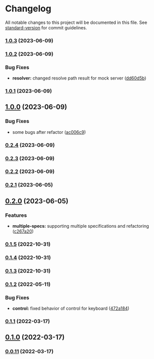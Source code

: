 # Changelog

All notable changes to this project will be documented in this file. See [standard-version](https://github.com/conventional-changelog/standard-version) for commit guidelines.

### [1.0.3](https://github.com/appKODE/pathfinder-rn/compare/v1.0.2...v1.0.3) (2023-06-09)

### [1.0.2](https://github.com/appKODE/pathfinder-rn/compare/v1.0.1...v1.0.2) (2023-06-09)


### Bug Fixes

* **resolver:** changed resolve path result for mock server ([dd60d5b](https://github.com/appKODE/pathfinder-rn/commit/dd60d5b5b8651759a4d30ec64ba5c874ce328a7a))

### [1.0.1](https://github.com/appKODE/pathfinder-rn/compare/v1.0.0...v1.0.1) (2023-06-09)

## [1.0.0](https://github.com/appKODE/pathfinder-rn/compare/v0.2.4...v1.0.0) (2023-06-09)


### Bug Fixes

* some bugs after refactor ([ac006c9](https://github.com/appKODE/pathfinder-rn/commit/ac006c996172aa1b0a8eb8e257c709e0f4637460))

### [0.2.4](https://github.com/appKODE/react-native-pathfinder/compare/v0.2.3...v0.2.4) (2023-06-09)

### [0.2.3](https://github.com/appKODE/react-native-pathfinder/compare/v0.2.2...v0.2.3) (2023-06-09)

### [0.2.2](https://github.com/appKODE/react-native-pathfinder/compare/v0.2.1...v0.2.2) (2023-06-09)

### [0.2.1](https://github.com/appKODE/react-native-pathfinder/compare/v0.2.0...v0.2.1) (2023-06-05)

## [0.2.0](https://github.com/appKODE/react-native-pathfinder/compare/v0.1.5...v0.2.0) (2023-06-05)


### Features

* **multiple-specs:** supporting multiple specifications and refactoring ([c267a20](https://github.com/appKODE/react-native-pathfinder/commit/c267a20185115607e3f2270726c0184fc7d52d48))

### [0.1.5](https://github.com/appKODE/react-native-pathfinder/compare/v0.1.4...v0.1.5) (2022-10-31)

### [0.1.4](https://github.com/appKODE/react-native-pathfinder/compare/v0.1.3...v0.1.4) (2022-10-31)

### [0.1.3](https://github.com/appKODE/react-native-pathfinder/compare/v0.1.2...v0.1.3) (2022-10-31)

### [0.1.2](https://github.com/appKODE/react-native-pathfinder/compare/v0.1.1...v0.1.2) (2022-05-11)


### Bug Fixes

* **control:** fixed behavior of control for keyboard ([472a184](https://github.com/appKODE/react-native-pathfinder/commit/472a184072c07e1bdb7cf95b52b166c2d7eeddd1))

### [0.1.1](https://github.com/appKODE/react-native-pathfinder/compare/v0.1.0...v0.1.1) (2022-03-17)

## [0.1.0](https://github.com/appKODE/react-native-pathfinder/compare/v0.0.11...v0.1.0) (2022-03-17)

### [0.0.11](https://github.com/appKODE/react-native-pathfinder/compare/v0.0.10...v0.0.11) (2022-03-17)
